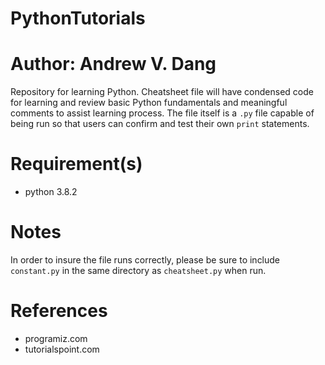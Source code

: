 # PythonTutorials
# Author: Andrew V. Dang
Repository for learning Python. Cheatsheet file will have condensed code for learning and review basic Python fundamentals and meaningful comments to assist learning process. The file itself is a `.py` file capable of being run so that users can confirm and test their own `print` statements.

# Requirement(s)
- python 3.8.2

# Notes
In order to insure the file runs correctly, please be sure to include `constant.py` in the same directory as `cheatsheet.py` when run.

# References
- programiz.com
- tutorialspoint.com
